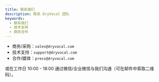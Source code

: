 ```yaml
---
title: 联系我们
description: 联系 DryVocal 团队
keywords:
  - 联系我们
  - 技术支持
  - 商务合作
---
```


- 商务/采购：`sales@dryvocal.com`
- 技术支持：`support@dryvocal.com`
- 合作/媒体：`press@dryvocal.com`

或在工作日 10:00 - 18:00 通过微信/企业微信与我们沟通（可在邮件中索取二维码）。


